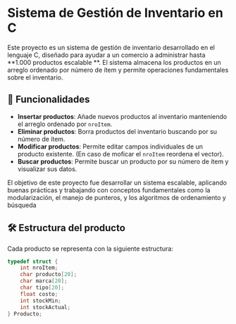 # Sistema de Gestión de Inventario en C

Este proyecto es un sistema de gestión de inventario desarrollado en el lenguaje C, diseñado para ayudar a un comercio a administrar hasta **1.000 productos escalable **. 
El sistema almacena los productos en un arreglo ordenado por número de ítem y permite operaciones fundamentales sobre el inventario.

## 🧩 Funcionalidades

- **Insertar productos**: Añade nuevos productos al inventario manteniendo el arreglo ordenado por `nroItem`.
- **Eliminar productos**: Borra productos del inventario buscando por su número de ítem.
- **Modificar productos**: Permite editar campos individuales de un producto existente. (En caso de moficar el `nroItem` reordena el vector).
- **Buscar productos**: Permite buscar un producto por su número de ítem y visualizar sus datos.

El objetivo de este proyecto fue desarrollar un sistema escalable, aplicando buenas prácticas y trabajando con conceptos fundamentales como la modularización, el manejo de punteros, y los algoritmos de ordenamiento y búsqueda

## 🛠️ Estructura del producto

Cada producto se representa con la siguiente estructura:

```c
typedef struct {
    int nroItem;
    char producto[20];
    char marca[20];
    char tipo[20];
    float costo;
    int stockMin;
    int stockActual;
} Producto;
